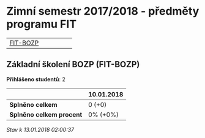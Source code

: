 # Zimní semestr 2017/2018 - předměty programu FIT


| | | | | | |
|-|-|-|-|-|-|
|[FIT-BOZP](#základní-školení-bozp-fit-bozp)|

        

## Základní školení BOZP (FIT-BOZP)

**Přihlášeno studentů**: 2

|                          |10.01.2018|
|--------------------------|--------------------|
|**Splněno celkem**        |0 (+0)|
|**Splněno celkem procent**|0% (+0%)|



*Stav k 13.01.2018 02:00:37*